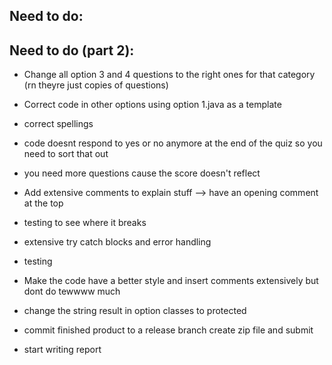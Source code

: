 
## Need to do: 



## Need to do (part 2):

- Change all option 3 and 4 questions to the right ones for that category (rn theyre just copies of questions)

- Correct code in other options using option 1.java as a template

- correct spellings

- code doesnt respond to yes or no anymore at the end of the quiz so you need to sort that out

 - you need more questions cause the score doesn't reflect 

- Add extensive comments to explain stuff --> have an opening comment at the top

- testing to see where it breaks

- extensive try catch blocks and error handling

- testing

- Make the code have a better style and insert comments extensively but dont do tewwww much

- change the string result in option classes to protected

- commit finished product to a release branch create zip file and submit

- start writing report

